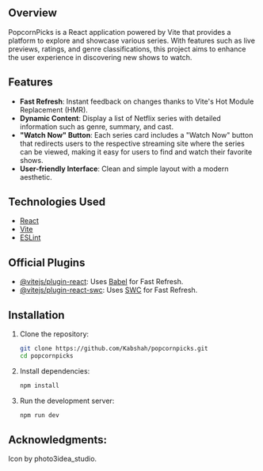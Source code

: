 ## Overview

PopcornPicks is a React application powered by Vite that provides a platform to explore and showcase various series. With features such as live previews, ratings, and genre classifications, this project aims to enhance the user experience in discovering new shows to watch.

## Features

- **Fast Refresh**: Instant feedback on changes thanks to Vite's Hot Module Replacement (HMR).
- **Dynamic Content**: Display a list of Netflix series with detailed information such as genre, summary, and cast.
- **"Watch Now" Button**: Each series card includes a "Watch Now" button that redirects users to the respective streaming site where the series can be viewed, making it easy for users to find and watch their favorite shows.
- **User-friendly Interface**: Clean and simple layout with a modern aesthetic.

## Technologies Used

- [React](https://reactjs.org/)
- [Vite](https://vitejs.dev/)
- [ESLint](https://eslint.org/)

## Official Plugins

- [@vitejs/plugin-react](https://github.com/vitejs/vite-plugin-react/blob/main/packages/plugin-react/README.md): Uses [Babel](https://babeljs.io/) for Fast Refresh.
- [@vitejs/plugin-react-swc](https://github.com/vitejs/vite-plugin-react-swc): Uses [SWC](https://swc.rs/) for Fast Refresh.

## Installation

1. Clone the repository:
   ```bash
   git clone https://github.com/Kabshah/popcornpicks.git
   cd popcornpicks

2. Install dependencies:
   ```bash
   npm install


4. Run the development server:
   ```bash
   npm run dev


## Acknowledgments:
Icon by photo3idea_studio.
